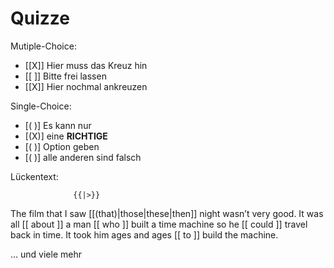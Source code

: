 <!--
author:   André Dietrich & Sebastian Zug

email:    LiaScript@web.de

version:  1.0.0

language: de

narrator: UK English Male

comment:  A short demo on multiple flavours in LiaScript...
-->

# Quizze

Mutiple-Choice:

- [[X]] Hier muss das Kreuz hin
- [[ ]] Bitte frei lassen
- [[X]] Hier nochmal ankreuzen

Single-Choice:

- [( )] Es kann nur
- [(X)] eine __RICHTIGE__
- [( )] Option geben
- [( )] alle anderen sind falsch


Lückentext:

                  {{|>}}
The film that I saw [[(that)|those|these|then]] night wasn’t very good.
It was all [[ about ]] a man [[ who ]] built a
time machine so he [[ could ]] travel back in time.
It took him ages and ages [[ to ]] build the machine.

... und viele mehr
